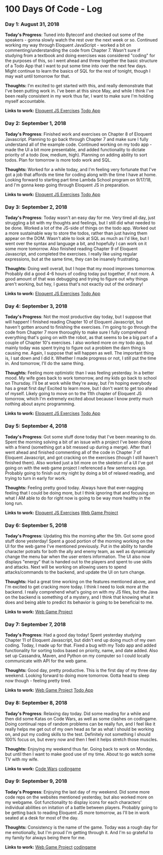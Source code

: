 # 100 Days Of Code - Log

### Day 1: August 31, 2018

**Today's Progress**: Tuned into Byteconf and checked out some of the speakers - gonna slowly watch the rest over the next week or so.  Continued working my way through Eloquent JavaScript - worked a bit on commenting/understanding the code from Chapter 7.  Wasn't sure if studying from a textbook and doing exercises was considered "coding" for the purposes of this, so I went ahead and threw together the basic structure of a Todo App that I want to put some time into over the next few days.  Might continue to learn the basics of SQL for the rest of tonight, though I may wait until tomorrow for that.

**Thoughts:** I'm excited to get started with this, and really demonstrate that I've been putting work in.  I've been at this since May, and while I think I've been really consistent in my work thus far, I want to make sure I'm holding myself accountable.

**Links to work:** 
[Eloquent JS Exercises](https://github.com/edreeseg/EloquentJS)
[Todo App](https://github.com/edreeseg/todoPractice)

### Day 2: September 1, 2018

**Today's Progress**: Finished work and exercises on Chapter 8 of Eloquent Javascript.  Planning to go back through Chapter 7 and make sure I fully understand all of the example code.  Continued working on my todo app - made the UI a bit more presentable, and added functionality to dictate priority of a todo (low, medium, high).  Planning on adding ability to sort todos.  Plan for tomorrow is more todo work and SQL.

**Thoughts:** Worked for a while today, and I'm feeling very fortunate that I've got a job that affords me time for coding along with the time I have at home.  Looking forward to starting part time Lambda School program on 9/17/18, and I'm gonna keep going through Eloquent JS in preparation.

**Links to work:** 
[Eloquent JS Exercises](https://github.com/edreeseg/EloquentJS)
[Todo App](https://github.com/edreeseg/todoPractice)

### Day 3: September 2, 2018

**Today's Progress**: Today wasn't an easy day for me.  Very tired all day, just struggling a bit with my thoughts and feelings, but I still did what needed to be done.  Worked a lot of the JS-side of things on the todo app.  Worked out a more sustainable way to store the todos, rather than just having them appear on the DOM.  Wasn't able to look at SQL as much as I'd like, but I went over the syntax and language a bit, and hopefully I can work on it some more tomorrow.  Also finished reading Chapter 9 of Eloquent Javascript, and completed the exercises.  I really like using regular expressions, but at the same time, they can be insanely frustrating.

**Thoughts:** Doing well overall, but I hope that my mood improves tomorrow.  Probably did a good 4-6 hours of coding today put together, if not more.  A good amount of that was debugging and trying to figure out why things aren't working, but hey, I guess that's not exactly out of the ordinary!

**Links to work:** 
[Eloquent JS Exercises](https://github.com/edreeseg/EloquentJS)
[Todo App](https://github.com/edreeseg/todoPractice)

### Day 4: September 3, 2018

**Today's Progress**: Not the most productive day today, but I suppose that will happen!  I finished reading Chapter 10 of Eloquent Javascript, but haven't gotten around to finishing the exercises.  I'm going to go through the code from Chapter 7 more thoroughly to make sure I fully comprehend everything that's going on with the robot, as that seems to be a big part of a couple of Chapter 10's exercises.  I also worked more on my todo app, but mainly today was spent trying to figure out a problem the darn thing is causing me.  Again, I suppose that will happen as well.  The important thing is, I sat down and I did it.  Whether I made progress or not, I still put the time in.  And tomorrow, I'll do the same thing.

**Thoughts:** Feeling more optimistic than I was feeling yesterday.  In a better mood.  My wife goes back to work tomorrow, and my kids go back to school on Thursday.  I'll be at work while they're away, but I'm hoping everybody has a great first day!  Excited to learn more, but I don't want to get too ahead of myself.  Likely going to move on to the 11th chapter of Eloquent JS tomorrow, which I'm extremely excited about because I know pretty much nothing about async programming.

**Links to work:** 
[Eloquent JS Exercises](https://github.com/edreeseg/EloquentJS)
[Todo App](https://github.com/edreeseg/todoPractice)

### Day 5: September 4, 2018

**Today's Progress**: Got some stuff done today that I've been meaning to do.  Spent the morning solving a bit of an issue with a project I've been doing with a friend (something got a bit messed up during a merge).  After that I went ahead and finished commenting all of the code in Chapter 7 of Eloquent Javascript, and got cracking on the exercises (though I still haven't finished them).  Also worked just a bit more on the skeleton of a UI I've got going on with the web game project I referenced a few sentences ago.  Probably going to finish out my night by doing a bit of relaxed reading, and trying to turn in early for work.

**Thoughts:** Feeling pretty good today.  Always have that ever-nagging feeling that I could be doing more, but I think ignoring that and focusing on what I AM able to do for right now is going to be way more healthy in the long run.

**Links to work:** 
[Eloquent JS Exercises](https://github.com/edreeseg/EloquentJS)
[Web Game Project](https://github.com/edreeseg/outsiders-arena.github.io)

### Day 6: September 5, 2018

**Today's Progress**: Updating this the morning after the 5th.  Got some good stuff done yesterday!  Spent a good portion of the morning working on the UI for the web game I've mentioned previously.  Put in the ability to handle character potraits for both the ally and enemy team, as well as dynamically change the menu bar when the user enters information.  The UI also now displays "energy" that is handed out to the players and spent to use skills and attacks.  Next will be working on allowing users to spend attacks/commands to the backend, and update the UI on turn change.

**Thoughts:** Had a great time working on the features mentioned above, and I'm excited to get cracking more today.  I think I need to look more at the backend.  I really comprehend what's going on with my JS files, but the Java on the backend is something of a mystery, and I think that knowing what it does and being able to predict its behavior is going to be beneficial to me.

**Links to work:** 
[Web Game Project](https://github.com/edreeseg/outsiders-arena.github.io)

### Day 7: September 7, 2018

**Today's Progress**: Had a good day today!  Spent yesterday studying Chapter 11 of Eloquent Javascript, but didn't end up doing much of my own coding.  Today, I made up for that.  Fixed a bug with my Todo app and added functionality for sorting todos based on priority, name, and date added.  Also set up Cassandra, Maven, and Python on my computer so I could locally communicate with API for the web game.

**Thoughts:** Good day, pretty productive.  This is the first day of my three day weekend.  Looking forward to doing more tomorrow.  Gotta head to sleep now though - feeling pretty tired.

**Links to work:** 
[Web Game Project](https://github.com/edreeseg/outsiders-arena.github.io)
[Todo App](https://github.com/edreeseg/todoPractice)

### Day 8: September 8, 2018

**Today's Progress**: Relaxing day today.  Did some reading for a while and then did some Katas on Code Wars, as well as some clashes on codingame.  Doing continual reps of random problems can be really fun, and I feel like it really helps me get out of my own head as far as what I should be working on, and put my coding skills to the test.  Definitely not something I should 100% focus on, but every now and then I feel it helps stretch those muscles.

**Thoughts:** Enjoying my weekend thus far.  Going back to work on Monday, but until then I want to make good use of my time.  About to go watch some TV with my wife.

**Links to work:** 
[Code Wars](https://www.codewars.com)
[codingame](https://www.codingame.com)

### Day 9: September 9, 2018

**Today's Progress**: Enjoying the last day of my weekend.  Did some more code reps on the websites mentioned yesterday, but also worked more on my webgame.  Got functionality to display icons for each characters' individual abilities on initation of a battle between players.  Probably going to be getting back to reading Eloquent JS more tomorrow, as I'll be in work seated at a desk for most of the day.

**Thoughts:** Consistency is the name of the game.  Today was a rough day for me emotionally, but I'm proud I'm getting through it.  And I'm so grateful to my family for always being there for me.

**Links to work:** 
[Web Game Project](https://github.com/edreeseg/outsiders-arena.github.io)
[codingame](https://www.codingame.com)